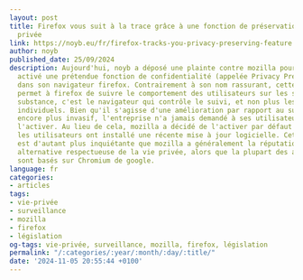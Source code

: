 ```yaml
---
layout: post
title: Firefox vous suit à la trace grâce à une fonction de préservation de la vie
  privée
link: https://noyb.eu/fr/firefox-tracks-you-privacy-preserving-feature
author: noyb
published_date: 25/09/2024
description: Aujourd'hui, noyb a déposé une plainte contre mozilla pour avoir discrètement
  activé une prétendue fonction de confidentialité (appelée Privacy Preserving Attribution)
  dans son navigateur firefox. Contrairement à son nom rassurant, cette technologie
  permet à firefox de suivre le comportement des utilisateurs sur les sites web. En
  substance, c'est le navigateur qui contrôle le suivi, et non plus les sites web
  individuels. Bien qu'il s'agisse d'une amélioration par rapport au suivi des cookies,
  encore plus invasif, l'entreprise n'a jamais demandé à ses utilisateurs s'ils souhaitaient
  l'activer. Au lieu de cela, mozilla a décidé de l'activer par défaut une fois que
  les utilisateurs ont installé une récente mise à jour logicielle. Cette décision
  est d'autant plus inquiétante que mozilla a généralement la réputation d'être une
  alternative respectueuse de la vie privée, alors que la plupart des autres navigateurs
  sont basés sur Chromium de google.
language: fr
categories:
- articles
tags:
- vie-privée
- surveillance
- mozilla
- firefox
- législation
og-tags: vie-privée, surveillance, mozilla, firefox, législation
permalink: "/:categories/:year/:month/:day/:title/"
date: '2024-11-05 20:55:44 +0100'
---
```


